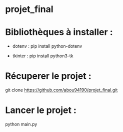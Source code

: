 ﻿# projet_final
# Bibliothèques à installer :

- dotenv : pip install python-dotenv

- tkinter : pip install python3-tk

# Récuperer le projet :
git clone https://github.com/abou94190/projet_final.git

# Lancer le projet :
python main.py
